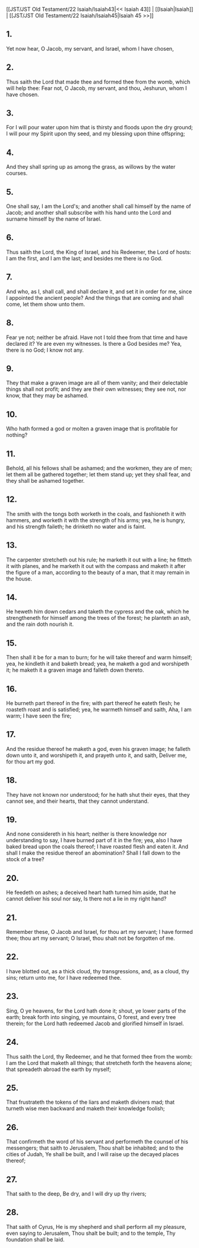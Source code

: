 [[JST/JST Old Testament/22 Isaiah/Isaiah43|<< Isaiah 43]] | [[Isaiah|Isaiah]] | [[JST/JST Old Testament/22 Isaiah/Isaiah45|Isaiah 45 >>]]
## 1.
Yet now hear, O Jacob, my servant, and Israel, whom I have chosen,
## 2.
Thus saith the Lord that made thee and formed thee from the womb, which will help thee: Fear not, O Jacob, my servant, and thou, Jeshurun, whom I have chosen.
## 3.
For I will pour water upon him that is thirsty and floods upon the dry ground; I will pour my Spirit upon thy seed, and my blessing upon thine offspring;
## 4.
And they shall spring up as among the grass, as willows by the water courses.
## 5.
One shall say, I am the Lord\'s; and another shall call himself by the name of Jacob; and another shall subscribe with his hand unto the Lord and surname himself by the name of Israel.
## 6.
Thus saith the Lord, the King of Israel, and his Redeemer, the Lord of hosts: I am the first, and I am the last; and besides me there is no God.
## 7.
And who, as I, shall call, and shall declare it, and set it in order for me, since I appointed the ancient people? And the things that are coming and shall come, let them show unto them.
## 8.
Fear ye not; neither be afraid. Have not I told thee from that time and have declared it? Ye are even my witnesses. Is there a God besides me? Yea, there is no God; I know not any.
## 9.
They that make a graven image are all of them vanity; and their delectable things shall not profit; and they are their own witnesses; they see not, nor know, that they may be ashamed.
## 10.
Who hath formed a god or molten a graven image that is profitable for nothing?
## 11.
Behold, all his fellows shall be ashamed; and the workmen, they are of men; let them all be gathered together; let them stand up; yet they shall fear, and they shall be ashamed together.
## 12.
The smith with the tongs both worketh in the coals, and fashioneth it with hammers, and worketh it with the strength of his arms; yea, he is hungry, and his strength faileth; he drinketh no water and is faint.
## 13.
The carpenter stretcheth out his rule; he marketh it out with a line; he fitteth it with planes, and he marketh it out with the compass and maketh it after the figure of a man, according to the beauty of a man, that it may remain in the house.
## 14.
He heweth him down cedars and taketh the cypress and the oak, which he strengtheneth for himself among the trees of the forest; he planteth an ash, and the rain doth nourish it.
## 15.
Then shall it be for a man to burn; for he will take thereof and warm himself; yea, he kindleth it and baketh bread; yea, he maketh a god and worshipeth it; he maketh it a graven image and falleth down thereto.
## 16.
He burneth part thereof in the fire; with part thereof he eateth flesh; he roasteth roast and is satisfied; yea, he warmeth himself and saith, Aha, I am warm; I have seen the fire;
## 17.
And the residue thereof he maketh a god, even his graven image; he falleth down unto it, and worshipeth it, and prayeth unto it, and saith, Deliver me, for thou art my god.
## 18.
They have not known nor understood; for he hath shut their eyes, that they cannot see, and their hearts, that they cannot understand.
## 19.
And none considereth in his heart; neither is there knowledge nor understanding to say, I have burned part of it in the fire; yea, also I have baked bread upon the coals thereof; I have roasted flesh and eaten it. And shall I make the residue thereof an abomination? Shall I fall down to the stock of a tree?
## 20.
He feedeth on ashes; a deceived heart hath turned him aside, that he cannot deliver his soul nor say, Is there not a lie in my right hand?
## 21.
Remember these, O Jacob and Israel, for thou art my servant; I have formed thee; thou art my servant; O Israel, thou shalt not be forgotten of me.
## 22.
I have blotted out, as a thick cloud, thy transgressions, and, as a cloud, thy sins; return unto me, for I have redeemed thee.
## 23.
Sing, O ye heavens, for the Lord hath done it; shout, ye lower parts of the earth; break forth into singing, ye mountains, O forest, and every tree therein; for the Lord hath redeemed Jacob and glorified himself in Israel.
## 24.
Thus saith the Lord, thy Redeemer, and he that formed thee from the womb: I am the Lord that maketh all things; that stretcheth forth the heavens alone; that spreadeth abroad the earth by myself;
## 25.
That frustrateth the tokens of the liars and maketh diviners mad; that turneth wise men backward and maketh their knowledge foolish;
## 26.
That confirmeth the word of his servant and performeth the counsel of his messengers; that saith to Jerusalem, Thou shalt be inhabited; and to the cities of Judah, Ye shall be built, and I will raise up the decayed places thereof;
## 27.
That saith to the deep, Be dry, and I will dry up thy rivers;
## 28.
That saith of Cyrus, He is my shepherd and shall perform all my pleasure, even saying to Jerusalem, Thou shalt be built; and to the temple, Thy foundation shall be laid.

